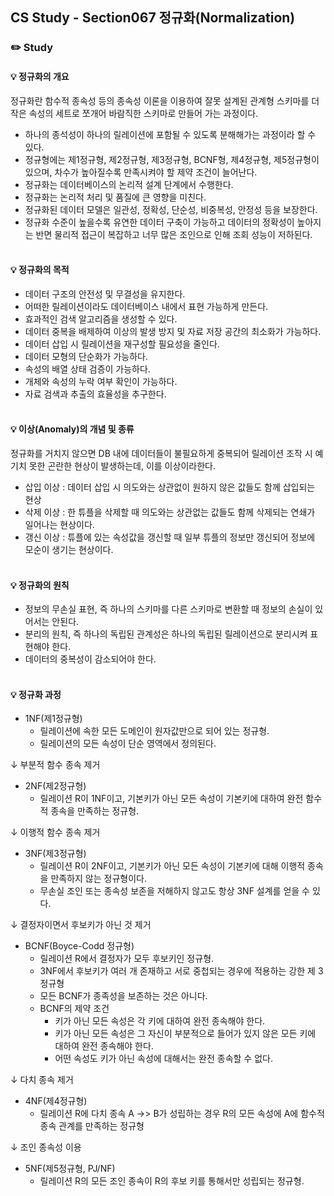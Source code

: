 ## CS Study - Section067 정규화(Normalization)
### ✏️ Study
#### 💡 정규화의 개요
정규화란 함수적 종속성 등의 종속성 이론을 이용하여 잘못 설계된 관계형 스키마를 더 작은 속성의 세트로 쪼개어 바람직한 스키마로 만들어 가는 과정이다.
- 하나의 종석성이 하나의 릴레이션에 포함될 수 있도록 분해해가는 과정이라 할 수 있다.
- 정규형에는 제1정규형, 제2정규형, 제3정규형, BCNF형, 제4정규형, 제5정규형이 있으며, 차수가 높아질수록 만족시켜야 할 제약 조건이 늘어난다.
- 정규화는 데이터베이스의 논리적 설계 단계에서 수행한다.
- 정규화는 논리적 처리 및 품질에 큰 영향을 미친다.
- 정규화된 데이터 모델은 일관성, 정확성, 단순성, 비중복성, 안정성 등을 보장한다.
- 정규화 수준이 높을수록 유연한 데이터 구축이 가능하고 데이터의 정확성이 높아지는 반면 물리적 접근이 복잡하고 너무 많은 조인으로 인해 조회 성능이 저하된다.
<br><br>

#### 💡 정규화의 목적
- 데이터 구조의 안전성 및 무결성을 유지한다.
- 어떠한 릴레이션이라도 데이터베이스 내에서 표현 가능하게 만든다.
- 효과적인 검색 알고리즘을 생성할 수 있다.
- 데이터 중복을 배제하여 이상의 발생 방지 및 자료 저장 공간의 최소화가 가능하다.
- 데이터 삽입 시 릴레이션을 재구성할 필요성을 줄인다.
- 데이터 모형의 단순화가 가능하다.
- 속성의 배열 상태 검증이 가능하다.
- 개체와 속성의 누락 여부 확인이 가능하다.
- 자료 검색과 추출의 효율성을 추구한다.
<br><br>

#### 💡 이상(Anomaly)의 개념 및 종류
정규화를 거치지 않으면 DB 내에 데이터들이 불필요하게 중복되어 릴레이션 조작 시 예기치 못한 곤란한 현상이 발생하는데, 이를 이상이라한다.
- 삽입 이상 : 데이터 삽입 시 의도와는 상관없이 원하지 않은 값들도 함께 삽입되는 현상
- 삭제 이상 : 한 튜플을 삭제할 때 의도와는 상관없는 값들도 함께 삭제되는 연쇄가 일어나는 현상이다.
- 갱신 이상 : 튜플에 있는 속성값을 갱신할 때 일부 튜플의 정보만 갱신되어 정보에 모순이 생기는 현상이다.
<br><br>

#### 💡 정규화의 원칙
- 정보의 무손실 표현, 즉 하나의 스키마를 다른 스키마로 변환할 때 정보의 손실이 있어서는 안된다.
- 분리의 원칙, 즉 하나의 독립된 관계성은 하나의 독립된 릴레이션으로 분리시켜 표현해야 한다.
- 데이터의 중복성이 감소되어야 한다.
<br><br>

#### 💡 정규화 과정
- 1NF(제1정규형)
  - 릴레이션에 속한 모든 도메인이 원자값만으로 되어 있는 정규형.
  - 릴레이션의 모든 속성이 단순 영역에서 정의된다.

↓ 부분적 함수 종속 제거
- 2NF(제2정규형)
  - 릴레이션 R이 1NF이고, 기본키가 아닌 모든 속성이 기본키에 대하여 완전 함수적 종속을 만족하는 정규형.

↓ 이행적 함수 종속 제거
- 3NF(제3정규형)
  - 릴레이션 R이 2NF이고, 기본키가 아닌 모든 속성이 기본키에 대해 이행적 종속을 만족하지 않는 정규형이다.
  - 무손실 조인 또는 종속성 보존을 저해하지 않고도 항상 3NF 설계를 얻을 수 있다.

↓ 결정자이면서 후보키가 아닌 것 제거
- BCNF(Boyce-Codd 정규형)
  - 릴레이션 R에서 결정자가 모두 후보키인 정규형.
  - 3NF에서 후보키가 여러 개 존재하고 서로 중첩되는 경우에 적용하는 강한 제 3정규형
  - 모든 BCNF가 종족성을 보존하는 것은 아니다.
  - BCNF의 제약 조건
    - 키가 아닌 모든 속성은 각 키에 대하여 완전 종속해야 한다.
    - 키가 아닌 모든 속성은 그 자신이 부분적으로 들어가 있지 않은 모든 키에 대하여 완전 종속해야 한다.
    - 어떤 속성도 키가 아닌 속성에 대해서는 완전 종속할 수 없다.

↓ 다치 종속 제거
- 4NF(제4정규형)
  - 릴레이션 R에 다치 종속 A ->> B가 성립하는 경우 R의 모든 속성에 A에 함수적 종속 관계를 만족하는 정규형

↓ 조인 종속성 이용
- 5NF(제5정규형, PJ/NF)
  - 릴레이션 R의 모든 조인 종속이 R의 후보 키를 통해서만 성립되는 정규형.